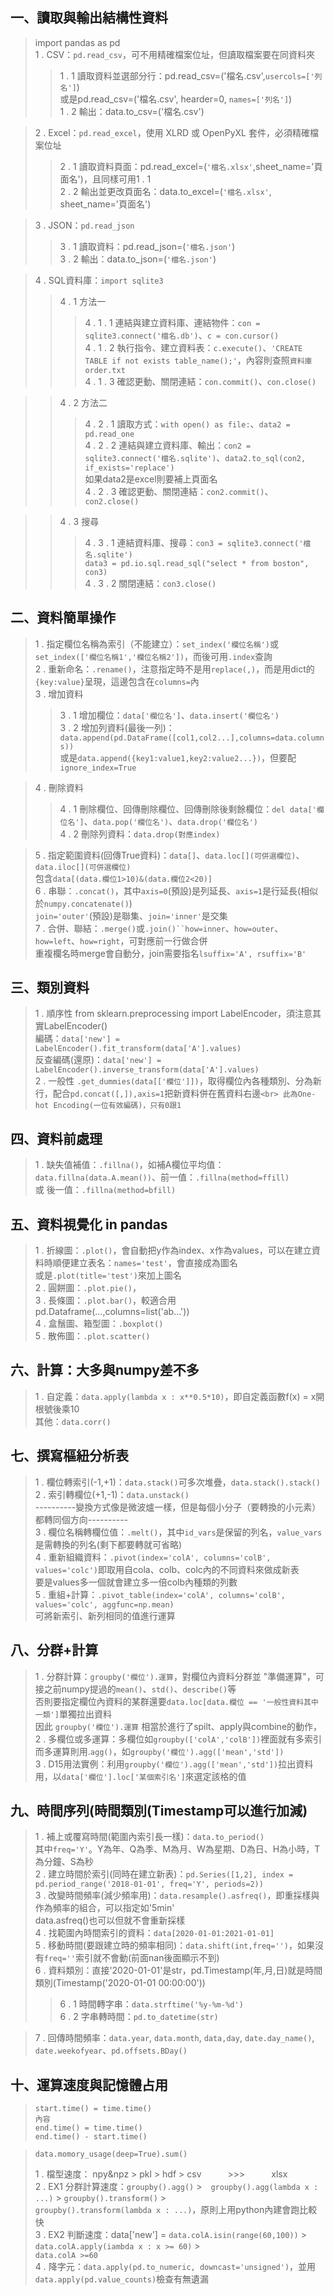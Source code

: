 ## 一、讀取與輸出結構性資料
> import pandas as pd<br>
> 1 . CSV：`pd.read_csv`，可不用精確檔案位址，但讀取檔案要在同資料夾
>> 1 . 1 讀取資料並選部分行：pd.read_csv=('檔名.csv',`usercols=['列名']`)<br>
>> 或是pd.read_csv=('檔名.csv', hearder=0, `names=['列名']`)<br>
>> 1 . 2 輸出：data.to_csv=('檔名.csv')<br>

> 2 . Excel：`pd.read_excel`，使用 XLRD 或 OpenPyXL 套件，必須精確檔案位址
>> 2 . 1 讀取資料頁面：pd.read_excel=(`'檔名.xlsx'`,sheet_name='頁面名')，且同樣可用1 . 1<br>
>> 2 . 2 輸出並更改頁面名：data.to_excel=(`'檔名.xlsx'`, sheet_name='頁面名')<br>

> 3 . JSON：`pd.read_json`
>> 3 . 1 讀取資料：pd.read_json=(`'檔名.json'`)<br>
>> 3 . 2 輸出：data.to_json=(`'檔名.json'`)<br>

> 4 . SQL資料庫：`import sqlite3`
>> 4 . 1 方法一<br>
>>> 4 . 1 . 1 連結與建立資料庫、連結物件：`con = sqlite3.connect('檔名.db')`、`c = con.cursor()`<br>
>>> 4 . 1 . 2 執行指令、建立資料表：`c.execute()`、`'CREATE TABLE if not exists table_name();'`，內容則查照`資料庫order.txt`<br>
>>> 4 . 1 . 3 確認更動、關閉連結：`con.commit()`、`con.close()`<br>

>> 4 . 2 方法二<br>
>>> 4 . 2 . 1 讀取方式：`with open() as file:`、`data2 = pd.read_one`<br>
>>> 4 . 2 . 2 連結與建立資料庫、輸出：`con2 = sqlite3.connect('檔名.sqlite')`、`data2.to_sql(con2, if_exists='replace')`<br>
>>> 如果data2是excel則要補上頁面名<br>
>>> 4 . 2 . 3 確認更動、關閉連結：`con2.commit()`、`con2.close()`<br>

>> 4 . 3 搜尋<br>
>>> 4 . 3 . 1 連結資料庫、搜尋：`con3 = sqlite3.connect('檔名.sqlite')`<br>
>>> `data3 = pd.io.sql.read_sql("select * from boston", con3)`<br>
>>> 4 . 3 . 2 關閉連結：`con3.close()`<br>

## 二、資料簡單操作
> 1 . 指定欄位名稱為索引（不能建立）：`set_index('欄位名稱')`或`set_index(['欄位名稱1','欄位名稱2'])`，而後可用`.index`查詢<br>
> 2 . 重新命名：`.rename()`，注意指定時不是用`replace(,)`，而是用dict的`{key:value}`呈現，這邊包含在`columns=`內<br>
> 3 . 增加資料
>> 3 . 1 增加欄位：`data['欄位名']`、`data.insert('欄位名')`<br>
>> 3 . 2 增加列資料(最後一列)：`data.append(pd.DataFrame([col1,col2...],columns=data.columns))`<br>
>> 或是`data.append({key1:value1,key2:value2...})`，但要配`ignore_index=True`<br>

> 4 . 刪除資料
>> 4 . 1 刪除欄位、回傳刪除欄位、回傳刪除後剩餘欄位：`del data['欄位名']`、`data.pop('欄位名')`、`data.drop('欄位名')`<br>
>> 4 . 2 刪除列資料：`data.drop(對應index)`<br>

> 5 . 指定範圍資料(回傳True資料)：`data[]`、`data.loc[](可併選欄位)`、`data.iloc[](可併選欄位)`<br>
> 包含`data[(data.欄位1>10)&(data.欄位2<20)]`<br>
> 6 . 串聯：`.concat()`，其中`axis=0`(預設)是列延長、`axis=1`是行延長(相似於`numpy.concatenate()`)<br>
> `join='outer'`(預設)是聯集、`join='inner'`是交集<br>
> 7 . 合併、聯結：`.merge()`或`.join()``how=inner`、`how=outer`、`how=left`、`how=right`，可對應前一行做合併<br>
> 重複欄名時merge會自動分，join需要指名`lsuffix='A', rsuffix='B'`<br>

## 三、類別資料
> 1 . 順序性
> from sklearn.preprocessing import LabelEncoder，須注意其實LabelEncoder()<br>
> 編碼：`data['new'] = LabelEncoder().fit_transform(data['A'].values)`<br>
> 反查編碼(還原)：`data['new'] = LabelEncoder().inverse_transform(data['A'].values)`<br>
> 2 . 一般性
> `.get_dummies(data[['欄位']])`，取得欄位內各種類別、分為新行，配合`pd.concat([,]),axis=1`把新資料併在舊資料右邊`<br>
> 此為One-hot Encoding(一位有效編碼)，只有0跟1`<br>

## 四、資料前處理
> 1 . 缺失值補值：`.fillna()`，如補A欄位平均值：`data.fillna(data.A.mean())`、前一值：`.fillna(method=ffill)`<br>
> 或 後一值：`.fillna(method=bfill)`<br>

## 五、資料視覺化 in pandas
> 1 . 折線圖：`.plot()`，會自動把y作為index、x作為values，可以在建立資料時順便建立表名：`names='test'`，會直接成為圖名<br>
> 或是`.plot(title='test')`來加上圖名<br>
> 2 . 圓餅圖：`.plot.pie()`，<br>
> 3 . 長條圖：`.plot.bar()`，較適合用pd.Dataframe(...,columns=list('ab...'))<br>
> 4 . 盒鬚圖、箱型圖：`.boxplot()`<br>
> 5 . 散佈圖：`.plot.scatter()`<br>
> 
## 六、計算：大多與numpy差不多
> 1 . 自定義：`data.apply(lambda x : x**0.5*10)`，即自定義函數f(x) = x開根號後乘10<br>
> 其他：`data.corr()`<br>
> 
## 七、撰寫樞紐分析表
> 1 . 欄位轉索引(-1,+1)：`data.stack()`可多次堆疊，`data.stack().stack()`<br>
> 2 . 索引轉欄位(+1,-1)：`data.unstack()`<br>
> ----------變換方式像是微波爐一樣，但是每個小分子（要轉換的小元素）都轉同個方向----------<br>
> 3 . 欄位名稱轉欄位值：`.melt()`，其中`id_vars`是保留的列名，`value_vars`是需轉換的列名(剩下都要轉就可省略)<br>
> 4 . 重新組織資料：`.pivot(index='colA', columns='colB', values='colc')`即取用自cola、colb、colc內的不同資料來做成新表<br>
> 要是values多一個就會建立多一倍colb內種類的列數<br>
> 5 . 重組+計算：`.pivot_table(index='colA', columns='colB', values='colc', aggfunc=np.mean)`<br>
> 可將新索引、新列相同的值進行運算<br>

## 八、分群+計算
> 1 . 分群計算：`groupby('欄位').運算`，對欄位內資料分群並 "準備運算"，可接之前numpy提過的`mean()`、`std()`、`describe()`等<br>
> 否則要指定欄位內資料的某群還要`data.loc[data.欄位 == '一般性資料其中一類']`單獨拉出資料<br>
> 因此 `groupby('欄位').運算` 相當於進行了spilt、apply與combine的動作，<br>
> 2 . 多欄位或多運算：多欄位如`groupby(['colA','colB'])`裡面就有多索引<br>
> 而多運算則用.`agg()`，如`groupby('欄位').agg(['mean','std'])`<br>
> 3 . D15用法實例：利用`groupby('欄位').agg(['mean','std'])`拉出資料用，以`data['欄位'].loc['某個索引名']`來選定該格的值<br>

## 九、時間序列(時間類別(Timestamp可以進行加減)
> 1 . 補上或覆寫時間(範圍內索引長一樣)：`data.to_period()`<br>
> 其中`freq='Y'`。Y為年、Q為季、M為月、W為星期、D為日、H為小時，T為分鐘、S為秒<br>
> 2 . 建立時間於索引(同時在建立新表)：`pd.Series([1,2], index = pd.period_range('2018-01-01', freq='Y', periods=2))`<br>
> 3 . 改變時間頻率(減少頻率用)：`data.resample().asfreq()`，即重採樣與作為頻率的組合，可以指定如'5min'<br>
> data.asfreq()也可以但就不會重新採樣<br>
> 4 . 找範圍內時間索引的資料：`data[2020-01-01:2021-01-01]`<br>
> 5 . 移動時間(要跟建立時的頻率相同)：`data.shift(int,freq='')`，如果沒有`freq=''`索引就不會動(前面nan後面顯示不到)<br>
> 6 . 資料類別：直接'2020-01-01'是str，pd.Timestamp(年,月,日)就是時間類別(Timestamp('2020-01-01 00:00:00'))<br>
>> 6 . 1 時間轉字串：`data.strftime('%y-%m-%d')`<br>
>> 6 . 2 字串轉時間：`pd.to_datetime(str)`<br>

> 7 . 回傳時間頻率：`data.year`, `data.month`, `data,day`, `date.day_name()`, `date.weekofyear`、`pd.offsets.BDay()`
> 
## 十、運算速度與記憶體占用
> ```
> start.time() = time.time()
> 內容
> end.time() = time.time()
> end.time() - start.time()

> `data.momory_usage(deep=True).sum()`
> 
> 1 . 檔型速度： npy&npz > pkl > hdf > csv　　　>>>　　　xlsx<br>
> 2 . EX1 分群計算速度：`groupby().agg()` >　`groupby().agg(lambda x : ...)` > `groupby().transform()` > <br>
> `groupby().transform(lambda x : ...)`，原則上用python內建會跑比較快<br>
> 3 . EX2 判斷速度：data['new'] = `data.colA.isin(range(60,100))` > `data.colA.apply(iambda x : x >= 60)` > <br>
> `data.colA >=60`<br>
> 4 . 降字元：`data.apply(pd.to_numeric, downcast='unsigned')`，並用`data.apply(pd.value_counts)`檢查有無遺漏
